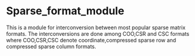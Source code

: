 # Sparse_format_module

This is a module for interconversion between most popular sparse matrix formats.
The interconversions are done among COO,CSR and CSC formats where COO,CSR,CSC denote
coordinate,compressed sparse row and compressed sparse column formats.
